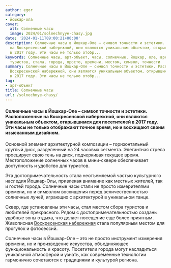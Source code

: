 ```yaml
---
author: egor
category:
- йошкар-ола
cover:
  alt: Солнечные часы
  image: 2024/01/solnechnyye-chasy.jpg
date: '2024-01-11T09:00:21+00:00'
description: Солнечные часы в Йошкар-Оле – символ точности и эстетики. Расположенные
  на Воскресенской набережной, они являются уникальным объектом, открывшимся для посетителей
  в 2017 году. Эти часы не только отобр...
keywords: Солнечные часы, арт-объект, часы, солнечные, йошкар, оле, время, диск, солнечных,
  туристов, стала, города, просто, времени, местом, символ, точности
summary: Солнечные часы в Йошкар-Оле – символ точности и эстетики. Расположенные на
  Воскресенской набережной, они являются уникальным объектом, открывшимся для посетителей
  в 2017 году. Эти часы не только отобр...
tag:
- арт-объект
title: Солнечные часы
url: /solnechnye-chasy/
---
```


#### Солнечные часы в Йошкар-Оле – символ точности и эстетики. Расположенные на Воскресенской набережной, они являются уникальным объектом, открывшимся для посетителей в 2017 году. Эти часы не только отображают точное время, но и восхищают своим изысканным дизайном.

Основной элемент архитектурной композиции – горизонтальный круглый диск, разделенный на 24 часовых сегмента. Элегантная стрела проецирует свою тень на диск, подчеркивая текущее время. Местоположение солнечных часов в мини-сквере обеспечивает доступность и удобство для туристов.

Эта достопримечательность стала неотъемлемой частью культурного наследия Йошкар-Олы, привлекая внимание как местных жителей, так и гостей города. Солнечные часы стали не просто измерителями времени, но и символом восхищения перед величественностью солнечных лучей, играющих с архитектурой в уникальном танце.

Сквер, где установлены эти часы, стал местом сбора туристов и любителей прекрасного. Рядом с достопримечательностью созданы удобные зоны отдыха, что делает посещение еще более приятным. Живописная [Воскресенская набережная](/pamyatnik-lorenczo-medichi/) стала популярным местом для прогулок и фотосессий.

Солнечные часы в Йошкар-Оле – это не просто инструмент измерения времени, но и произведение искусства, объединяющее функциональность и красоту. Посетители города могут насладиться уникальной атмосферой и узнать, как современные технологии гармонично сочетаются с традициями и культурой региона.